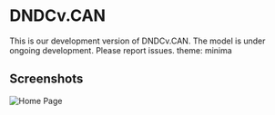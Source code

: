 # DNDCv.CAN
This is our development version of DNDCv.CAN. The model is under ongoing development. Please report issues.
theme: minima


## Screenshots

![Home Page](/screenshots/1.png "Home Page")




